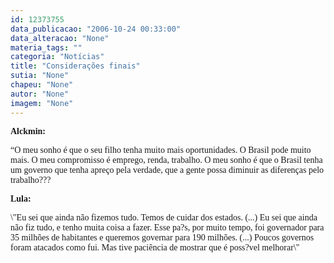 ```yaml
---
id: 12373755
data_publicacao: "2006-10-24 00:33:00"
data_alteracao: "None"
materia_tags: ""
categoria: "Notícias"
title: "Considerações finais"
sutia: "None"
chapeu: "None"
autor: "None"
imagem: "None"
---
```

<p><P><FONT face=Verdana><STRONG>Alckmin:</STRONG></FONT></P></p>
<p><P><FONT face=Verdana>“O meu sonho é que o seu filho tenha muito mais oportunidades. O Brasil pode muito mais. O meu compromisso é emprego, renda, trabalho. O meu sonho é que o Brasil tenha um governo que tenha apreço pela verdade, que a gente possa diminuir as diferenças pelo trabalho???</FONT></P></p>
<p><P><FONT face=Verdana><STRONG>Lula:</STRONG></FONT></P></p>
<p><P><FONT face=Verdana>\"Eu sei que ainda não fizemos tudo. Temos de cuidar dos estados. (...) Eu sei que ainda não fiz tudo, e tenho muita coisa a fazer. Esse pa?s, por muito tempo, foi governador para 35 milhões de habitantes e queremos governar para 190 milhões. (...) Poucos governos foram atacados como fui. Mas tive paciência de mostrar que é poss?vel melhorar\"</FONT></P> </p>
